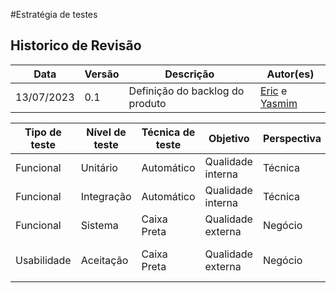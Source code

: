 #Estratégia de testes

## Historico de Revisão

| Data       | Versão | Descrição                       | Autor(es)                                                                  |
| ---------- | ------ | ------------------------------- | -------------------------------------------------------------------------- |
| 13/07/2023 | 0.1    | Definição do backlog do produto | [Eric](https://github.com/ericbky) e [Yasmim](https://github.com/yaskisoba) |

|Tipo de teste|Nível de teste|Técnica de teste|Objetivo|Perspectiva|Escopo|Resultados|
|-----------|-------|----------|----------|--------------|---------|--------|
|Funcional|Unitário|Automático|Qualidade interna|Técnica| MVP2|
|Funcional|Integração|Automático|Qualidade interna|Técnica| MVP2|
|Funcional|Sistema|Caixa Preta|Qualidade externa|Negócio| MVP2|
|Usabilidade|Aceitação|Caixa Preta|Qualidade externa|Negócio|RNF04, RNF06, RNF07|
